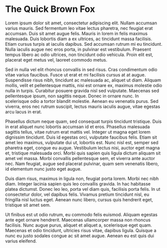 # The Quick Brown Fox

Lorem ipsum dolor sit amet, consectetur adipiscing elit. Nullam accumsan varius mauris. Sed fermentum leo vitae lectus pharetra, nec feugiat erat accumsan. Duis sit amet augue felis. Mauris in lorem in felis maximus malesuada. Duis lobortis diam a ex ultrices, ac tincidunt massa facilisis. Etiam cursus turpis at iaculis dapibus. Sed accumsan rutrum mi eu tincidunt. Nulla iaculis augue nec eros porta, in pulvinar est vestibulum. Praesent tempus libero ac odio ultrices, non tincidunt odio vehicula. Proin elit est, placerat eget metus vel, laoreet commodo metus.

Sed in nulla vel elit rhoncus convallis in sed risus. Cras condimentum odio vitae varius faucibus. Fusce ut erat et mi facilisis cursus at at augue. Suspendisse risus nibh, tincidunt ac malesuada ac, aliquet ut diam. Aliquam mollis, velit et pellentesque mattis, nisi est ornare ex, maximus molestie odio nulla in turpis. Curabitur posuere gravida nisl sed vulputate. Maecenas sed pellentesque ipsum, non sagittis neque. Donec in ornare nunc. In scelerisque odio a tortor blandit molestie. Aenean eu venenatis purus. Sed viverra, eros nec rutrum suscipit, lectus mauris iaculis augue, vitae egestas arcu lacus in erat.

Phasellus dictum neque quam, sed consequat turpis tincidunt tristique. Duis in erat aliquet nunc lobortis accumsan id et eros. Phasellus malesuada sagittis tellus, vitae rutrum erat mattis vel. Integer ut magna eget lorem dignissim tincidunt. Duis id egestas orci, vulputate faucibus felis. Etiam sit amet leo maximus, vulputate dui ut, lobortis est. Nunc nisl est, semper sed pharetra eget, congue eu augue. Vestibulum lectus nisi, auctor eget magna et, tristique malesuada orci. Morbi quis sapien quis ligula dictum aliquam sit amet vel massa. Morbi convallis pellentesque sem, et viverra ante auctor nec. Nam feugiat, augue sed placerat pulvinar, quam sem venenatis libero, id elementum nunc justo eget augue.

Duis diam risus, maximus in ligula non, feugiat porta lorem. Morbi nec nibh diam. Integer lacinia sapien quis leo convallis gravida. In hac habitasse platea dictumst. Donec leo leo, porta vel diam quis, facilisis porta felis. In ut consectetur dolor, vel dapibus felis. Vivamus pretium tincidunt nisl, eu fringilla nisl luctus eget. Aenean nunc libero, cursus quis hendrerit eget, tristique sit amet sem.

Ut finibus est ut odio rutrum, eu commodo felis euismod. Aliquam egestas ante eget ornare hendrerit. Maecenas ullamcorper massa non rhoncus facilisis. Nunc augue purus, aliquet et aliquet a, scelerisque eget quam. Maecenas et odio tincidunt, ultricies risus vitae, dapibus ligula. Quisque a nunc eu justo sodales congue ac sit amet augue. Aenean eu est quis dui varius eleifend.
